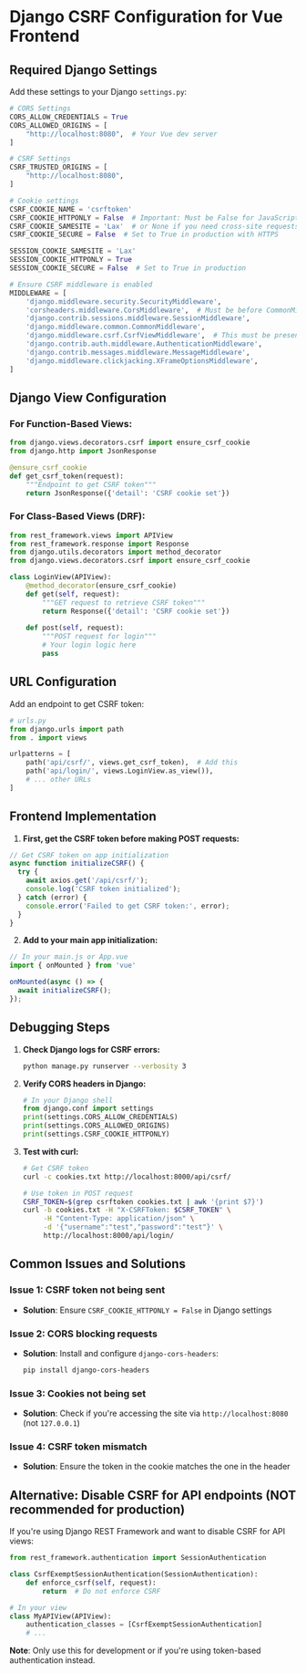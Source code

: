 # Django CSRF Configuration for Vue Frontend

## Required Django Settings

Add these settings to your Django `settings.py`:

```python
# CORS Settings
CORS_ALLOW_CREDENTIALS = True
CORS_ALLOWED_ORIGINS = [
    "http://localhost:8080",  # Your Vue dev server
]

# CSRF Settings
CSRF_TRUSTED_ORIGINS = [
    "http://localhost:8080",
]

# Cookie settings
CSRF_COOKIE_NAME = 'csrftoken'
CSRF_COOKIE_HTTPONLY = False  # Important: Must be False for JavaScript to read it
CSRF_COOKIE_SAMESITE = 'Lax'  # or None if you need cross-site requests
CSRF_COOKIE_SECURE = False  # Set to True in production with HTTPS

SESSION_COOKIE_SAMESITE = 'Lax'
SESSION_COOKIE_HTTPONLY = True
SESSION_COOKIE_SECURE = False  # Set to True in production

# Ensure CSRF middleware is enabled
MIDDLEWARE = [
    'django.middleware.security.SecurityMiddleware',
    'corsheaders.middleware.CorsMiddleware',  # Must be before CommonMiddleware
    'django.contrib.sessions.middleware.SessionMiddleware',
    'django.middleware.common.CommonMiddleware',
    'django.middleware.csrf.CsrfViewMiddleware',  # This must be present
    'django.contrib.auth.middleware.AuthenticationMiddleware',
    'django.contrib.messages.middleware.MessageMiddleware',
    'django.middleware.clickjacking.XFrameOptionsMiddleware',
]
```

## Django View Configuration

### For Function-Based Views:

```python
from django.views.decorators.csrf import ensure_csrf_cookie
from django.http import JsonResponse

@ensure_csrf_cookie
def get_csrf_token(request):
    """Endpoint to get CSRF token"""
    return JsonResponse({'detail': 'CSRF cookie set'})
```

### For Class-Based Views (DRF):

```python
from rest_framework.views import APIView
from rest_framework.response import Response
from django.utils.decorators import method_decorator
from django.views.decorators.csrf import ensure_csrf_cookie

class LoginView(APIView):
    @method_decorator(ensure_csrf_cookie)
    def get(self, request):
        """GET request to retrieve CSRF token"""
        return Response({'detail': 'CSRF cookie set'})
    
    def post(self, request):
        """POST request for login"""
        # Your login logic here
        pass
```

## URL Configuration

Add an endpoint to get CSRF token:

```python
# urls.py
from django.urls import path
from . import views

urlpatterns = [
    path('api/csrf/', views.get_csrf_token),  # Add this
    path('api/login/', views.LoginView.as_view()),
    # ... other URLs
]
```

## Frontend Implementation

1. **First, get the CSRF token before making POST requests:**

```javascript
// Get CSRF token on app initialization
async function initializeCSRF() {
  try {
    await axios.get('/api/csrf/');
    console.log('CSRF token initialized');
  } catch (error) {
    console.error('Failed to get CSRF token:', error);
  }
}
```

2. **Add to your main app initialization:**

```javascript
// In your main.js or App.vue
import { onMounted } from 'vue'

onMounted(async () => {
  await initializeCSRF();
});
```

## Debugging Steps

1. **Check Django logs for CSRF errors:**
   ```bash
   python manage.py runserver --verbosity 3
   ```

2. **Verify CORS headers in Django:**
   ```python
   # In your Django shell
   from django.conf import settings
   print(settings.CORS_ALLOW_CREDENTIALS)
   print(settings.CORS_ALLOWED_ORIGINS)
   print(settings.CSRF_COOKIE_HTTPONLY)
   ```

3. **Test with curl:**
   ```bash
   # Get CSRF token
   curl -c cookies.txt http://localhost:8000/api/csrf/
   
   # Use token in POST request
   CSRF_TOKEN=$(grep csrftoken cookies.txt | awk '{print $7}')
   curl -b cookies.txt -H "X-CSRFToken: $CSRF_TOKEN" \
        -H "Content-Type: application/json" \
        -d '{"username":"test","password":"test"}' \
        http://localhost:8000/api/login/
   ```

## Common Issues and Solutions

### Issue 1: CSRF token not being sent
- **Solution**: Ensure `CSRF_COOKIE_HTTPONLY = False` in Django settings

### Issue 2: CORS blocking requests
- **Solution**: Install and configure `django-cors-headers`:
  ```bash
  pip install django-cors-headers
  ```

### Issue 3: Cookies not being set
- **Solution**: Check if you're accessing the site via `http://localhost:8080` (not `127.0.0.1`)

### Issue 4: CSRF token mismatch
- **Solution**: Ensure the token in the cookie matches the one in the header

## Alternative: Disable CSRF for API endpoints (NOT recommended for production)

If you're using Django REST Framework and want to disable CSRF for API views:

```python
from rest_framework.authentication import SessionAuthentication

class CsrfExemptSessionAuthentication(SessionAuthentication):
    def enforce_csrf(self, request):
        return  # Do not enforce CSRF

# In your view
class MyAPIView(APIView):
    authentication_classes = [CsrfExemptSessionAuthentication]
    # ...
```

**Note**: Only use this for development or if you're using token-based authentication instead.